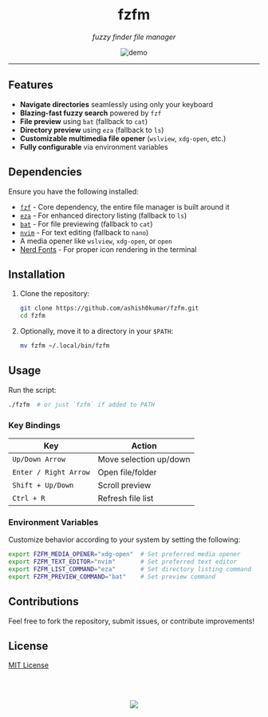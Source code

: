 <h1 align="center">fzfm</h1>

<p align="center"><em>fuzzy finder file manager</em></p>

<div align="center">

  ![demo](assets/demo2.gif)
  
</div>

---

## Features

- **Navigate directories** seamlessly using only your keyboard
- **Blazing-fast fuzzy search** powered by `fzf`
- **File preview** using `bat` (fallback to `cat`)
- **Directory preview** using `eza` (fallback to `ls`)
- **Customizable multimedia file opener** (`wslview`, `xdg-open`, etc.)
- **Fully configurable** via environment variables

## Dependencies

Ensure you have the following installed:

- [`fzf`](https://github.com/junegunn/fzf) - Core dependency, the entire file
  manager is built around it
- [`eza`](https://github.com/eza-community/eza) - For enhanced directory listing
  (fallback to `ls`)
- [`bat`](https://github.com/sharkdp/bat) - For file previewing (fallback to
  `cat`)
- [`nvim`](https://github.com/neovim/neovim) - For text editing (fallback to
  `nano`)
- A media opener like `wslview`, `xdg-open`, or `open`
- [Nerd Fonts](https://www.nerdfonts.com/) - For proper icon rendering in the
  terminal

## Installation

1. Clone the repository:
   ```bash
   git clone https://github.com/ashish0kumar/fzfm.git
   cd fzfm
   ```

2. Optionally, move it to a directory in your `$PATH`:
   ```bash
   mv fzfm ~/.local/bin/fzfm
   ```

## Usage

Run the script:

```bash
./fzfm  # or just `fzfm` if added to PATH
```

### Key Bindings

| **Key**               | **Action**             |
| --------------------- | ---------------------- |
| `Up/Down Arrow`       | Move selection up/down |
| `Enter / Right Arrow` | Open file/folder       |
| `Shift + Up/Down`     | Scroll preview         |
| `Ctrl + R`            | Refresh file list      |

### Environment Variables

Customize behavior according to your system by setting the following:

```bash
export FZFM_MEDIA_OPENER="xdg-open"  # Set preferred media opener
export FZFM_TEXT_EDITOR="nvim"       # Set preferred text editor
export FZFM_LIST_COMMAND="eza"       # Set directory listing command
export FZFM_PREVIEW_COMMAND="bat"    # Set preview command
```

## Contributions

Feel free to fork the repository, submit issues, or contribute improvements!

## License

[MIT License](LICENSE)

<br><br>

<p align="center">
	<img src="https://raw.githubusercontent.com/catppuccin/catppuccin/main/assets/footers/gray0_ctp_on_line.svg?sanitize=true" />
</p>
